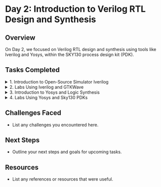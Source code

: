 # Day 2: Introduction to Verilog RTL Design and Synthesis

## Overview
On Day 2, we focused on Verilog RTL design and synthesis using tools like Iverilog and Yosys, within the SKY130 process design kit (PDK).

## Tasks Completed

<details>
    <summary>1. Introduction to Open-Source Simulator Iverilog</summary>

   - **Key Concepts**:
     - **Simulator**: A tool used to check the design of RTL (Register Transfer Level). The tool used for this purpose is Iverilog.
     - **Design**: It refers to the Verilog code or a set of Verilog codes that implement the intended functionality to meet the required specifications.
     - **Testbench**: A setup used to apply test vectors to the design to verify its functionality.

   - **How It Works**:
     - The simulator looks for changes in the input signals.
     - If there is a change in the input, the output is evaluated.
     - If there is no change to the input, there is no change to the output.
     
   - **Design Structure**:
     - The design may have one or more primary inputs and one or more primary outputs.
     - The testbench does not have primary inputs or outputs.

   - **Iverilog Based Simulation Flow**:
     - Both the design and the testbench are given to Iverilog.
     - Iverilog generates a VCD file (Value Change Dump file), which is then provided to GTKWave for waveform visualization.
</details>

<details>
    <summary>2. Labs Using Iverilog and GTKWave</summary>

   - **Steps**:
     - Load the latch and its testbench to Iverilog, and execute the `a.out` file.
       <br><img width="1440" alt="Screenshot 2024-10-21 at 6 32 26 PM" src="https://github.com/user-attachments/assets/f5c09d2d-8663-42db-854b-53cda992bac6">
     - Load the `.vcd` file into GTKWave for waveform visualization.
       <br><img width="1440" alt="Screenshot 2024-10-21 at 6 33 35 PM" src="https://github.com/user-attachments/assets/475d843e-b965-4af9-a84b-c81a4ed22ae8">
</details>


<details>
    <summary>3. Introduction to Yosys and Logic Synthesis</summary>
    <img width="628" alt="Screenshot 2024-10-22 at 12 32 45 AM" src="https://github.com/user-attachments/assets/00fe4aa1-6fcf-4bff-bfa9-8ae8fb95b36b">
<img width="608" alt="Screenshot 2024-10-22 at 12 33 55 AM" src="https://github.com/user-attachments/assets/a9a6fba4-2481-4b85-a2be-57fc6b63c236">
<img width="641" alt="Screenshot 2024-10-22 at 12 34 25 AM" src="https://github.com/user-attachments/assets/16568d51-9d18-4975-9603-0a2e7806b85e">
<img width="467" alt="Screenshot 2024-10-22 at 12 35 34 AM" src="https://github.com/user-attachments/assets/bb294d66-7aac-4157-9c0c-42fe84e4c5f2">
<img width="446" alt="Screenshot 2024-10-22 at 12 36 13 AM" src="https://github.com/user-attachments/assets/e663c118-8f44-4813-b07a-6a218f56f347">


</details>

<details>
    <summary>4. Labs Using Yosys and Sky130 PDKs</summary>


</details>

## Challenges Faced
- List any challenges you encountered here.

## Next Steps
- Outline your next steps and goals for upcoming tasks.

## Resources
- List any references or resources that were useful.
